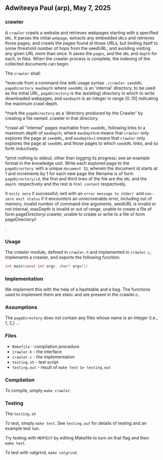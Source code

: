 ## Adwiteeya Paul (arp), May 7, 2025

### crawler

A `crawler` crawls a website and retrieves webpages starting with a specified `URL`. It parses the initial `webpage`, extracts any embedded `URL`s and retrieves those pages, and crawls the pages found at those URLs, but limiting itself to some threshold number of hops from the seedURL, and avoiding visiting any given URL more than once. It saves the `pages`, and the `URL` and `depth` for each, in files. When the crawler process is complete, the indexing of the collected documents can begin.



The `crawler` shall:

*execute from a command line with usage syntax `./crawler seedURL pageDirectory maxDepth` where `seedURL` is an 'internal' directory, to be used as the initial URL, `pageDirectory` is the (existing) directory in which to write downloaded webpages, and `maxDepth` is an integer in range [0..10] indicating the maximum crawl depth.


*mark the `pageDirectory` as a 'directory produced by the Crawler' by creating a file named .crawler in that directory.

*crawl all "internal" pages reachable from `seedURL`, following links to a maximum depth of `maxDepth`; where `maxDepth=0` means that `crawler` only explores the page at `seedURL`, and `maxDepth=1` means that `crawler` only explores the page at `seedURL` and those pages to which `seedURL` links, and so forth inductively.


*print nothing to stdout, other than logging its progress; see an example format in the knowledge unit. Write each explored page to the `pageDirectory `with a unique `document ID`, wherein the document id starts at 1 and increments by 1 for each new page the filename is of form `pageDirectory/id`,
the first and third lines of the file are the `URL` and the `depth `respectively and the rest is `html content` respectively. 

It `exits zero` if successful; exit with an `error message to stderr `and `non-zero exit status` if it encounters an unrecoverable error, including out of memory, invalid number of command-line arguments, seedURL is invalid or not internal, maxDepth is invalid or out of range, unable to create a file of form pageDirectory/.crawler, unable to create or write to a file of form pageDirectory/i


.

### Usage

The *crawler* module, defined in `crawler.h` and implemented in `crawler.c`, implements a crawler, and exports the following function:

```c
int main(const int argc, char* argv[])

```


### Implementation

We implement this with the help of a hashtable and a bag. The functions used to implement them are static and are present in the crawler.c. 

### Assumptions

The ```pageDirectory``` does not contain any files whose name is an integer (i.e., 1, 2,) ...

### Files

* `Makefile` - compilation procedure
* `crawler.h` - the interface
* `crawler.c` - the implementation
* `testing.sh` - test script
* `testing.out` - result of `make test &> testing.out`

### Compilation

To compile, simply `make crawler`.

### Testing

The `testing.sh`

To test, simply `make test`.
See `testing.out` for details of testing and an example test run.

Try testing with `MEMTEST` by editing Makefile to turn on that flag and then `make test`.

To test with valgrind, `make valgrind`.
